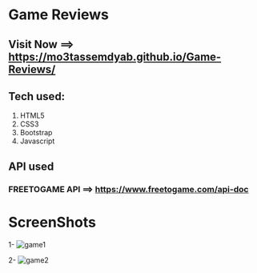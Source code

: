 # Game Reviews

## Visit Now ==> https://mo3tassemdyab.github.io/Game-Reviews/


## Tech used:
1) HTML5
2) CSS3
3) Bootstrap
4) Javascript


## API used
### FREETOGAME API ==> https://www.freetogame.com/api-doc


# ScreenShots
1-
![game1](https://github.com/user-attachments/assets/5dec731c-9e13-4b80-9749-fffebdb4c32b)

2-
![game2](https://github.com/user-attachments/assets/be8af2bb-6fae-4cd2-91a1-25f7f5c9ccb7)
